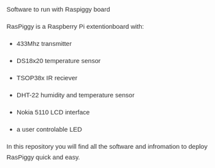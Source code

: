 <html>
	<head>
		<title></title>
	</head>
	<body>
		<p style="box-sizing: border-box; margin: 15px 0px; color: rgb(51, 51, 51); font-family: Helvetica, arial, freesans, clean, sans-serif; font-size: 15px; line-height: 25px;">
			Software to run with Raspiggy board</p>
		<p style="box-sizing: border-box; margin: 15px 0px; color: rgb(51, 51, 51); font-family: Helvetica, arial, freesans, clean, sans-serif; font-size: 15px; line-height: 25px;">
			RasPiggy is a Raspberry Pi extentionboard with:</p>
		<ul>
			<li style="box-sizing: border-box; margin-top: 15px; margin-right: 0px; margin-left: 0px; color: rgb(51, 51, 51); font-family: Helvetica, arial, freesans, clean, sans-serif; font-size: 15px; line-height: 25px; margin-bottom: 0px !important;">
				433Mhz transmitter</li>
			<li style="box-sizing: border-box; margin-top: 15px; margin-right: 0px; margin-left: 0px; color: rgb(51, 51, 51); font-family: Helvetica, arial, freesans, clean, sans-serif; font-size: 15px; line-height: 25px; margin-bottom: 0px !important;">
				DS18x20 temperature sensor</li>
			<li style="box-sizing: border-box; margin-top: 15px; margin-right: 0px; margin-left: 0px; color: rgb(51, 51, 51); font-family: Helvetica, arial, freesans, clean, sans-serif; font-size: 15px; line-height: 25px; margin-bottom: 0px !important;">
				TSOP38x IR reciever</li>
			<li style="box-sizing: border-box; margin-top: 15px; margin-right: 0px; margin-left: 0px; color: rgb(51, 51, 51); font-family: Helvetica, arial, freesans, clean, sans-serif; font-size: 15px; line-height: 25px; margin-bottom: 0px !important;">
				DHT-22 humidity and temperature sensor</li>
			<li style="box-sizing: border-box; margin-top: 15px; margin-right: 0px; margin-left: 0px; color: rgb(51, 51, 51); font-family: Helvetica, arial, freesans, clean, sans-serif; font-size: 15px; line-height: 25px; margin-bottom: 0px !important;">
				Nokia 5110 LCD interface</li>
			<li style="box-sizing: border-box; margin-top: 15px; margin-right: 0px; margin-left: 0px; color: rgb(51, 51, 51); font-family: Helvetica, arial, freesans, clean, sans-serif; font-size: 15px; line-height: 25px; margin-bottom: 0px !important;">
				a user controlable LED</li>
		</ul>
		<p style="box-sizing: border-box; margin-top: 15px; margin-right: 0px; margin-left: 0px; color: rgb(51, 51, 51); font-family: Helvetica, arial, freesans, clean, sans-serif; font-size: 15px; line-height: 25px; margin-bottom: 0px !important;">
			In this repository you will find all the software and infromation to deploy RasPiggy quick and easy.</p>
		<p style="box-sizing: border-box; margin-top: 15px; margin-right: 0px; margin-left: 0px; color: rgb(51, 51, 51); font-family: Helvetica, arial, freesans, clean, sans-serif; font-size: 15px; line-height: 25px; margin-bottom: 0px !important;">
			&nbsp;</p>
	</body>
</html>
